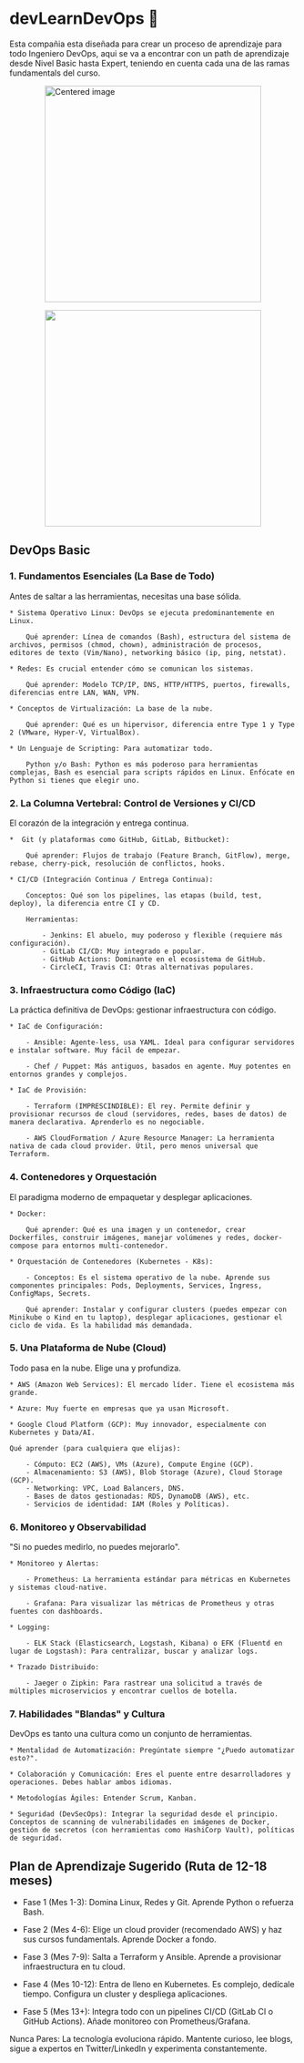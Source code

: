 
# devLearnDevOps 👋

Esta compañia esta diseñada para crear un proceso de aprendizaje para todo Ingeniero DevOps, aqui se va a encontrar con un path de aprendizaje desde Nivel Basic hasta Expert, teniendo en cuenta cada una de las ramas fundamentals del curso. 

<img src="https://github.com/devLearnDevOps/.github/blob/main/DevOps.jpg" width="380" alt="Centered image" style="display: block; margin: 0 auto;">

<p align="center">
  <img src="https://github.com/devLearnDevOps/.github/blob/main/DevOps.jpg" width="380"/>
</p>

## DevOps Basic

### 1. Fundamentos Esenciales (La Base de Todo)
Antes de saltar a las herramientas, necesitas una base sólida.

    * Sistema Operativo Linux: DevOps se ejecuta predominantemente en Linux.

        Qué aprender: Línea de comandos (Bash), estructura del sistema de archivos, permisos (chmod, chown), administración de procesos, editores de texto (Vim/Nano), networking básico (ip, ping, netstat).

    * Redes: Es crucial entender cómo se comunican los sistemas.

        Qué aprender: Modelo TCP/IP, DNS, HTTP/HTTPS, puertos, firewalls, diferencias entre LAN, WAN, VPN.

    * Conceptos de Virtualización: La base de la nube.

        Qué aprender: Qué es un hipervisor, diferencia entre Type 1 y Type 2 (VMware, Hyper-V, VirtualBox).

    * Un Lenguaje de Scripting: Para automatizar todo.

        Python y/o Bash: Python es más poderoso para herramientas complejas, Bash es esencial para scripts rápidos en Linux. Enfócate en Python si tienes que elegir uno.

### 2. La Columna Vertebral: Control de Versiones y CI/CD
El corazón de la integración y entrega continua.

    *  Git (y plataformas como GitHub, GitLab, Bitbucket):

        Qué aprender: Flujos de trabajo (Feature Branch, GitFlow), merge, rebase, cherry-pick, resolución de conflictos, hooks.

    * CI/CD (Integración Continua / Entrega Continua):

        Conceptos: Qué son los pipelines, las etapas (build, test, deploy), la diferencia entre CI y CD.

        Herramientas:

            - Jenkins: El abuelo, muy poderoso y flexible (requiere más configuración).
            - GitLab CI/CD: Muy integrado e popular.
            - GitHub Actions: Dominante en el ecosistema de GitHub.
            - CircleCI, Travis CI: Otras alternativas populares.

### 3. Infraestructura como Código (IaC)
La práctica definitiva de DevOps: gestionar infraestructura con código.

    * IaC de Configuración:

        - Ansible: Agente-less, usa YAML. Ideal para configurar servidores e instalar software. Muy fácil de empezar.

        - Chef / Puppet: Más antiguos, basados en agente. Muy potentes en entornos grandes y complejos.

    * IaC de Provisión:

        - Terraform (IMPRESCINDIBLE): El rey. Permite definir y provisionar recursos de cloud (servidores, redes, bases de datos) de manera declarativa. Aprenderlo es no negociable.

        - AWS CloudFormation / Azure Resource Manager: La herramienta nativa de cada cloud provider. Útil, pero menos universal que Terraform.

### 4. Contenedores y Orquestación
El paradigma moderno de empaquetar y desplegar aplicaciones.

    * Docker:

        Qué aprender: Qué es una imagen y un contenedor, crear Dockerfiles, construir imágenes, manejar volúmenes y redes, docker-compose para entornos multi-contenedor.

    * Orquestación de Contenedores (Kubernetes - K8s):

        - Conceptos: Es el sistema operativo de la nube. Aprende sus componentes principales: Pods, Deployments, Services, Ingress, ConfigMaps, Secrets.

        Qué aprender: Instalar y configurar clusters (puedes empezar con Minikube o Kind en tu laptop), desplegar aplicaciones, gestionar el ciclo de vida. Es la habilidad más demandada.

### 5. Una Plataforma de Nube (Cloud)
Todo pasa en la nube. Elige una y profundiza.

    * AWS (Amazon Web Services): El mercado líder. Tiene el ecosistema más grande.

    * Azure: Muy fuerte en empresas que ya usan Microsoft.

    * Google Cloud Platform (GCP): Muy innovador, especialmente con Kubernetes y Data/AI.

    Qué aprender (para cualquiera que elijas):

        - Cómputo: EC2 (AWS), VMs (Azure), Compute Engine (GCP).
        - Almacenamiento: S3 (AWS), Blob Storage (Azure), Cloud Storage (GCP).
        - Networking: VPC, Load Balancers, DNS.
        - Bases de datos gestionadas: RDS, DynamoDB (AWS), etc.
        - Servicios de identidad: IAM (Roles y Políticas).

### 6. Monitoreo y Observabilidad
"Si no puedes medirlo, no puedes mejorarlo".

    * Monitoreo y Alertas:

        - Prometheus: La herramienta estándar para métricas en Kubernetes y sistemas cloud-native.

        - Grafana: Para visualizar las métricas de Prometheus y otras fuentes con dashboards.

    * Logging:

        - ELK Stack (Elasticsearch, Logstash, Kibana) o EFK (Fluentd en lugar de Logstash): Para centralizar, buscar y analizar logs.

    * Trazado Distribuido:

        - Jaeger o Zipkin: Para rastrear una solicitud a través de múltiples microservicios y encontrar cuellos de botella.

### 7. Habilidades "Blandas" y Cultura
DevOps es tanto una cultura como un conjunto de herramientas.

    * Mentalidad de Automatización: Pregúntate siempre "¿Puedo automatizar esto?".

    * Colaboración y Comunicación: Eres el puente entre desarrolladores y operaciones. Debes hablar ambos idiomas.

    * Metodologías Ágiles: Entender Scrum, Kanban.

    * Seguridad (DevSecOps): Integrar la seguridad desde el principio. Conceptos de scanning de vulnerabilidades en imágenes de Docker, gestión de secretos (con herramientas como HashiCorp Vault), políticas de seguridad.

## Plan de Aprendizaje Sugerido (Ruta de 12-18 meses)
* Fase 1 (Mes 1-3): Domina Linux, Redes y Git. Aprende Python o refuerza Bash.

* Fase 2 (Mes 4-6): Elige un cloud provider (recomendado AWS) y haz sus cursos fundamentals. Aprende Docker a fondo.

* Fase 3 (Mes 7-9): Salta a Terraform y Ansible. Aprende a provisionar infraestructura en tu cloud.

* Fase 4 (Mes 10-12): Entra de lleno en Kubernetes. Es complejo, dedícale tiempo. Configura un cluster y despliega aplicaciones.

* Fase 5 (Mes 13+): Integra todo con un pipelines CI/CD (GitLab CI o GitHub Actions). Añade monitoreo con Prometheus/Grafana.

Nunca Pares: La tecnología evoluciona rápido. Mantente curioso, lee blogs, sigue a expertos en Twitter/LinkedIn y experimenta constantemente.

